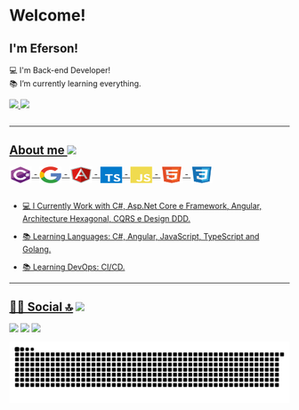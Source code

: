 # Welcome!

 

## I'm Eferson!

:computer: I'm Back-end Developer!
<br>
:books: I’m currently learning everything.

 <div>
  <a href="https://github.com/EfersonSilva">
  <img height="180em" src="https://github-readme-stats.vercel.app/api?username=EfersonSilva&show_icons=true&theme=tokyonight&include_all_commits=true&count_private=true"/>
  <img height="180em" src="https://github-readme-stats.vercel.app/api/top-langs/?username=EfersonSilva&layout=compact&langs_count=16&theme=tokyonight"/>
</div>

  ##

----------------------------------------------------------------------------------
## About me <img src="https://github.com/TheDudeThatCode/TheDudeThatCode/blob/master/Assets/Point_Down.gif?raw=true" width="12px">
<div style="display: inline_block">
  <img align="center" alt="Eferson-Csharp" height="30" width="40" src="https://raw.githubusercontent.com/devicons/devicon/master/icons/csharp/csharp-original.svg"> -             <img align="center" alt="Eferson-Google" height="30" width="40" src="https://raw.githubusercontent.com/devicons/devicon/master/icons/google/google-original.svg"> -
  <img align="center" alt="Eferson-AngularJs" height="30" width="40" src="https://raw.githubusercontent.com/devicons/devicon/master/icons/angularjs/angularjs-original.svg"> -
  <img align="center" alt="Eferson-Ts" height="30" width="40" src="https://raw.githubusercontent.com/devicons/devicon/master/icons/typescript/typescript-plain.svg"> -
  <img align="center" alt="Eferson-Js" height="30" width="40" src="https://raw.githubusercontent.com/devicons/devicon/master/icons/javascript/javascript-plain.svg"> -
  <img align="center" alt="Eferson-HTML" height="30" width="40" src="https://raw.githubusercontent.com/devicons/devicon/master/icons/html5/html5-original.svg"> -
  <img align="center" alt="Eferson-CSS" height="30" width="40" src="https://raw.githubusercontent.com/devicons/devicon/master/icons/css3/css3-original.svg"> 
</div><br>

 - 💻 I Currently Work with C#, Asp.Net Core e Framework, Angular, Architecture Hexagonal, CQRS e Design DDD. 

- 📚 Learning Languages: C#, Angular, JavaScript, TypeScript and Golang.

-  📚 Learning DevOps: CI/CD.

----------------------------------------------------------------------------------
## 👨👩 Social [🔝](#welcome-badges-4-readmemd-profile) <img src="https://github.com/TheDudeThatCode/TheDudeThatCode/blob/master/Assets/Point_Down.gif?raw=true" width="12px">
<div style="display: inline_block">

<div>
  <a href = "mailto:efersonds@gmail.com"><img src="https://img.shields.io/badge/-Gmail-%23333?style=for-the-badge&logo=gmail&logoColor=white" target="_blank"></a>
  <a href="https://www.linkedin.com/in/eferson-silva/" target="_blank"><img src="https://img.shields.io/badge/-LinkedIn-%230077B5?style=for-the-badge&logo=linkedin&logoColor=white" target="_blank"></a> 
<a href="https://www.instagram.com/eferson_silva/?hl=pt" target="_blank"><img src="https://img.shields.io/badge/-Instagram-%23E4405F?style=for-the-badge&logo=instagram&logoColor=white" target="_blank"></a>
 
 
 ![Snake animation](https://github.com/efersonsilva/efersonsilva/blob/output/github-contribution-grid-snake.svg)
</div>

